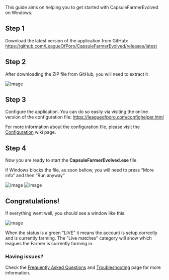 This guide aims on helping you to get started with CapsuleFarmerEvolved on Windows. 

## Step 1

Download the latest version of the application from GitHub: https://github.com/LeagueOfPoro/CapsuleFarmerEvolved/releases/latest

## Step 2

After downloading the ZIP file from GitHub, you will need to extract it

![image](https://user-images.githubusercontent.com/95635582/216310597-361c858b-5a4d-431d-869b-ddeebf86b428.png)

## Step 3

Configure the application. 
You can do so easily via visiting the online version of the configuration file: https://leagueofporo.com/confighelper.html

For more information about the configuration file, please visit the [Configuration](https://github.com/LeagueOfPoro/CapsuleFarmerEvolved/wiki/Configuration) wiki page.

## Step 4

Now you are ready to start the **CapsuleFarmerEvolved.exe** file.

If Windows blocks the file, as soon bellow, you will need to press “More info” and then “Run anyway”

![image](https://user-images.githubusercontent.com/95635582/216311348-d30a1ee5-9ec1-4f2c-9f40-44edaa58ba02.png)
![image](https://user-images.githubusercontent.com/95635582/216311385-c68af69a-be12-4633-a30f-b94e35aa97ab.png)

## Congratulations!

If everything went well, you should see a window like this.

![image](https://user-images.githubusercontent.com/95635582/216311639-92e529c4-c57a-4f0f-a2e9-93530b710db9.png)

When the status is a green "LIVE" it means the account is setup correctly and is currently farming. The "Live matches" category will show which leagues the Farmer is currently farming in.

### Having issues?

Check the [Frequently Asked Questions](Frequently-Asked-Questions) and [Troubleshooting](Troubleshooting) page for more information.